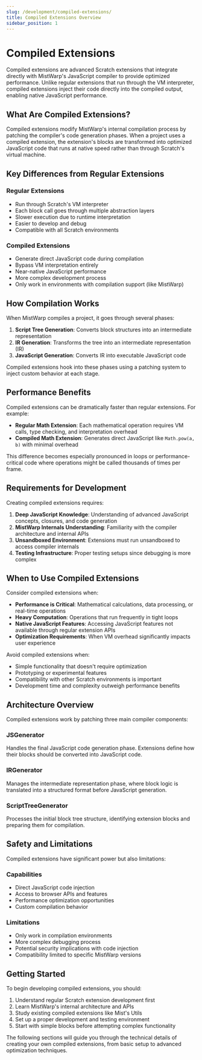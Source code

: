 ```yaml
---
slug: /development/compiled-extensions/
title: Compiled Extensions Overview
sidebar_position: 1
---
```


# Compiled Extensions

Compiled extensions are advanced Scratch extensions that integrate directly with MistWarp's JavaScript compiler to provide optimized performance. Unlike regular extensions that run through the VM interpreter, compiled extensions inject their code directly into the compiled output, enabling native JavaScript performance.

## What Are Compiled Extensions?

Compiled extensions modify MistWarp's internal compilation process by patching the compiler's code generation phases. When a project uses a compiled extension, the extension's blocks are transformed into optimized JavaScript code that runs at native speed rather than through Scratch's virtual machine.

## Key Differences from Regular Extensions

### Regular Extensions
- Run through Scratch's VM interpreter
- Each block call goes through multiple abstraction layers
- Slower execution due to runtime interpretation
- Easier to develop and debug
- Compatible with all Scratch environments

### Compiled Extensions
- Generate direct JavaScript code during compilation
- Bypass VM interpretation entirely
- Near-native JavaScript performance
- More complex development process
- Only work in environments with compilation support (like MistWarp)

## How Compilation Works

When MistWarp compiles a project, it goes through several phases:

1. **Script Tree Generation**: Converts block structures into an intermediate representation
2. **IR Generation**: Transforms the tree into an intermediate representation (IR)
3. **JavaScript Generation**: Converts IR into executable JavaScript code

Compiled extensions hook into these phases using a patching system to inject custom behavior at each stage.

## Performance Benefits

Compiled extensions can be dramatically faster than regular extensions. For example:

- **Regular Math Extension**: Each mathematical operation requires VM calls, type checking, and interpretation overhead
- **Compiled Math Extension**: Generates direct JavaScript like `Math.pow(a, b)` with minimal overhead

This difference becomes especially pronounced in loops or performance-critical code where operations might be called thousands of times per frame.

## Requirements for Development

Creating compiled extensions requires:

1. **Deep JavaScript Knowledge**: Understanding of advanced JavaScript concepts, closures, and code generation
2. **MistWarp Internals Understanding**: Familiarity with the compiler architecture and internal APIs
3. **Unsandboxed Environment**: Extensions must run unsandboxed to access compiler internals
4. **Testing Infrastructure**: Proper testing setups since debugging is more complex

## When to Use Compiled Extensions

Consider compiled extensions when:

- **Performance is Critical**: Mathematical calculations, data processing, or real-time operations
- **Heavy Computation**: Operations that run frequently in tight loops
- **Native JavaScript Features**: Accessing JavaScript features not available through regular extension APIs
- **Optimization Requirements**: When VM overhead significantly impacts user experience

Avoid compiled extensions when:
- Simple functionality that doesn't require optimization
- Prototyping or experimental features
- Compatibility with other Scratch environments is important
- Development time and complexity outweigh performance benefits

## Architecture Overview

Compiled extensions work by patching three main compiler components:

### JSGenerator
Handles the final JavaScript code generation phase. Extensions define how their blocks should be converted into JavaScript code.

### IRGenerator  
Manages the intermediate representation phase, where block logic is translated into a structured format before JavaScript generation.

### ScriptTreeGenerator
Processes the initial block tree structure, identifying extension blocks and preparing them for compilation.

## Safety and Limitations

Compiled extensions have significant power but also limitations:

### Capabilities
- Direct JavaScript code injection
- Access to browser APIs and features
- Performance optimization opportunities
- Custom compilation behavior

### Limitations
- Only work in compilation environments
- More complex debugging process
- Potential security implications with code injection
- Compatibility limited to specific MistWarp versions

## Getting Started

To begin developing compiled extensions, you should:

1. Understand regular Scratch extension development first
2. Learn MistWarp's internal architecture and APIs
3. Study existing compiled extensions like Mist's Utils
4. Set up a proper development and testing environment
5. Start with simple blocks before attempting complex functionality

The following sections will guide you through the technical details of creating your own compiled extensions, from basic setup to advanced optimization techniques.
